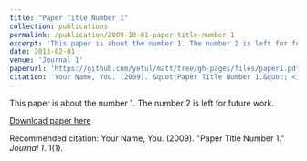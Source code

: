 ```yaml
---
title: "Paper Title Number 1"
collection: publications
permalink: /publication/2009-10-01-paper-title-number-1
excerpt: 'This paper is about the number 1. The number 2 is left for future work.'
date: 2013-02-01
venue: 'Journal 1'
paperurl: 'https://github.com/yetul/matt/tree/gh-pages/files/paper1.pdf'
citation: 'Your Name, You. (2009). &quot;Paper Title Number 1.&quot; <i>Journal 1</i>. 1(1).'
---
```

This paper is about the number 1. The number 2 is left for future work.

[Download paper here](https://github.com/yetul/matt/tree/gh-pages/files/paper1.pdf)

Recommended citation: Your Name, You. (2009). "Paper Title Number 1." <i>Journal 1</i>. 1(1).
